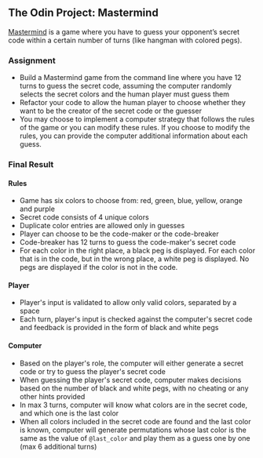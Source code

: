 ## The Odin Project: Mastermind
[Mastermind](https://en.wikipedia.org/wiki/Mastermind_(board_game)) is a game where you have to guess your opponent’s 
secret code within a certain number of turns (like hangman with colored pegs).

### Assignment
- Build a Mastermind game from the command line where you have 12 turns to guess the secret code, assuming the computer 
randomly selects the secret colors and the human player must guess them
- Refactor your code to allow the human player to choose whether they want to be the creator of the secret code or 
the guesser
- You may choose to implement a computer strategy that follows the rules of the game or you can modify these 
rules. If you choose to modify the rules, you can provide the computer additional information about each guess.

### Final Result

#### Rules

- Game has six colors to choose from: red, green, blue, yellow, orange and purple
- Secret code consists of 4 unique colors
- Duplicate color entries are allowed only in guesses
- Player can choose to be the code-maker or the code-breaker
- Code-breaker has 12 turns to guess the code-maker's secret code
- For each color in the right place, a black peg is displayed. For each color that is in the code, but in the wrong 
place, a white peg is displayed. No pegs are displayed if the color is not in the code.


#### Player

- Player's input is validated to allow only valid colors, separated by a space
- Each turn, player's input is checked against the computer's secret code and feedback is provided in the form of black 
and white pegs

#### Computer

- Based on the player's role, the computer will either generate a secret code or try to guess the player's secret code
- When guessing the player's secret code, computer makes decisions based on the number of black and white pegs, with no
cheating or any other hints provided
- In max 3 turns, computer will know what colors are in the secret code, and which one is the last color
- When all colors included in the secret code are found and the last color is known, computer will generate permutations 
whose last color is the same as the value of `@last_color` and play them as a guess one by one (max 6 additional turns)
